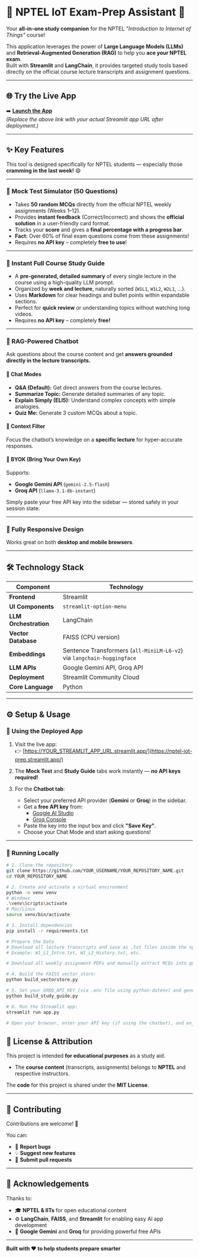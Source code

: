# 🚀 NPTEL IoT Exam-Prep Assistant 🤖

Your **all-in-one study companion** for the NPTEL _"Introduction to Internet of Things"_ course!

This application leverages the power of **Large Language Models (LLMs)** and **Retrieval-Augmented Generation (RAG)** to help you **ace your NPTEL exam**.  
Built with **Streamlit** and **LangChain**, it provides targeted study tools based directly on the official course lecture transcripts and assignment questions.

---

## 🌐 Try the Live App

➡️ **[Launch the App](https://nptel-iot-prep.streamlit.app/)**  
*(Replace the above link with your actual Streamlit app URL after deployment.)*

---

## ✨ Key Features

This tool is designed specifically for NPTEL students — especially those **cramming in the last week!** 😄

---

### 🎯 Mock Test Simulator (50 Questions)

- Takes **50 random MCQs** directly from the official NPTEL weekly assignments (Weeks 1–12).  
- Provides **instant feedback** (Correct/Incorrect) and shows the **official solution** in a user-friendly card format.  
- Tracks your **score** and gives a **final percentage with a progress bar**.  
- **Fact:** Over 60% of final exam questions come from these assignments!  
- Requires **no API key** – completely **free to use**!

---

### 📖 Instant Full Course Study Guide

- A **pre-generated, detailed summary** of every single lecture in the course using a high-quality LLM prompt.  
- Organized by **week and lecture**, naturally sorted (`W1L1`, `W1L2`, `W2L1`, ...).  
- Uses **Markdown** for clear headings and bullet points within expandable sections.  
- Perfect for **quick review** or understanding topics without watching long videos.  
- Requires **no API key** – completely **free!**

---

### 🧠 RAG-Powered Chatbot

Ask questions about the course content and get **answers grounded directly in the lecture transcripts.**

#### 💬 Chat Modes

- **Q&A (Default):** Get direct answers from the course lectures.  
- **Summarize Topic:** Generate detailed summaries of any topic.  
- **Explain Simply (ELI5):** Understand complex concepts with simple analogies.  
- **Quiz Me:** Generate 3 custom MCQs about a topic.  

#### 🎯 Context Filter
Focus the chatbot’s knowledge on a **specific lecture** for hyper-accurate responses.

#### 🔑 BYOK (Bring Your Own Key)
Supports:
- **Google Gemini API** (`gemini-2.5-flash`)
- **Groq API** (`llama-3.1-8b-instant`)

Simply paste your free API key into the sidebar — stored safely in your session state.

---

### 📱 Fully Responsive Design
Works great on both **desktop and mobile browsers**.

---

## 🛠️ Technology Stack

| Component | Technology |
|------------|-------------|
| **Frontend** | Streamlit |
| **UI Components** | `streamlit-option-menu` |
| **LLM Orchestration** | LangChain |
| **Vector Database** | FAISS (CPU version) |
| **Embeddings** | Sentence Transformers (`all-MiniLM-L6-v2`) via `langchain-huggingface` |
| **LLM APIs** | Google Gemini API, Groq API |
| **Deployment** | Streamlit Community Cloud |
| **Core Language** | Python |

---

## ⚙️ Setup & Usage

### 🔹 Using the Deployed App

1. Visit the live app:  
   👉 [https://YOUR_STREAMLIT_APP_URL.streamlit.app/](https://nptel-iot-prep.streamlit.app/)  

2. The **Mock Test** and **Study Guide** tabs work instantly — **no API keys required!**

3. For the **Chatbot tab**:
   - Select your preferred API provider (**Gemini** or **Groq**) in the sidebar.  
   - Get a **free API key** from:
     - [Google AI Studio](https://aistudio.google.com)
     - [Groq Console](https://console.groq.com)
   - Paste the key into the input box and click **"Save Key"**.  
   - Choose your Chat Mode and start asking questions!

---

### 🔹 Running Locally

```bash
# 1. Clone the repository
git clone https://github.com/YOUR_USERNAME/YOUR_REPOSITORY_NAME.git
cd YOUR_REPOSITORY_NAME

# 2. Create and activate a virtual environment
python -m venv venv
# Windows
.\venv\Scripts\activate
# Mac/Linux
source venv/bin/activate

# 3. Install dependencies
pip install -r requirements.txt

# Prepare the Data
# Download all lecture transcripts and save as .txt files inside the nptel_transcripts/ folder.
# Example: W1_L1_Intro.txt, W1_L2_History.txt, etc.

# Download all weekly assignment PDFs and manually extract MCQs into questions.json with the required format.

# 4. Build the FAISS vector store:
python build_vectorstore.py

# 5. Set your GROQ_API_KEY (via .env file using python-dotenv) and generate the study guide:
python build_study_guide.py

# 6. Run the Streamlit app:
streamlit run app.py

# Open your browser, enter your API key (if using the chatbot), and enjoy!

```

## 📜 License & Attribution

This project is intended **for educational purposes** as a study aid.

- The **course content** (transcripts, assignments) belongs to **NPTEL** and respective instructors.
  
The **code** for this project is shared under the **MIT License**.

---

## 🤝 Contributing

Contributions are welcome! 🎉  

You can:
- 🐞 **Report bugs**
- 💡 **Suggest new features**
- 🚀 **Submit pull requests**

---

## 💬 Acknowledgements

Thanks to:
- 🎓 **NPTEL & IITs** for open educational content  
- ⚙️ **LangChain**, **FAISS**, and **Streamlit** for enabling easy AI app development  
- 🤖 **Google Gemini** and **Groq** for providing powerful free APIs  

---

**Built with ❤️ to help students prepare smarter**

